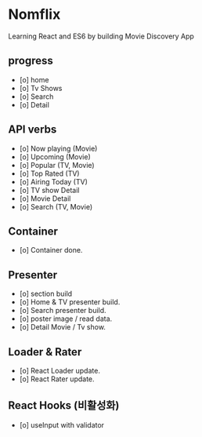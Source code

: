 # Nomflix

Learning React and ES6 by building Movie Discovery App

## progress

- [o] home
- [o] Tv Shows
- [o] Search
- [o] Detail

## API verbs

- [o] Now playing (Movie)
- [o] Upcoming (Movie)
- [o] Popular (TV, Movie)
- [o] Top Rated (TV)
- [o] Airing Today (TV)
- [o] TV show Detail
- [o] Movie Detail
- [o] Search (TV, Movie)

## Container

- [o] Container done.

## Presenter

- [o] section build
- [o] Home & TV presenter build.
- [o] Search presenter build.
- [o] poster image / read data.
- [o] Detail Movie / Tv show.

## Loader & Rater

- [o] React Loader update.
- [o] React Rater update.

## React Hooks (비활성화)

- [o] useInput with validator
